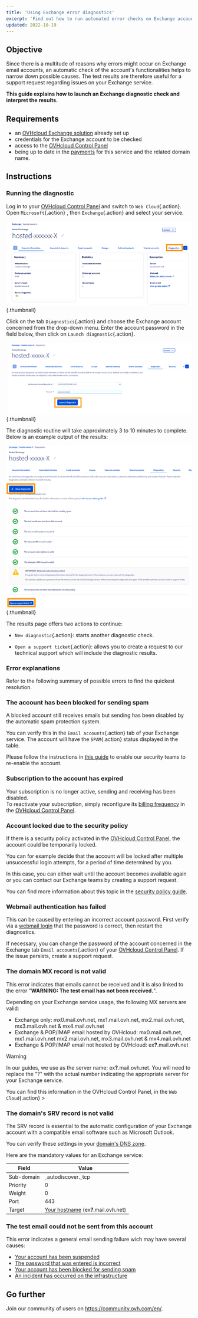 ```yaml
---
title: 'Using Exchange error diagnostics'
excerpt: 'Find out how to run automated error checks on Exchange accounts'
updated: 2022-10-19
---
```


## Objective

Since there is a multitude of reasons why errors might occur on Exchange email accounts, an automatic check of the account's functionalities helps to narrow down possible causes. The test results are therefore useful for a support request regarding issues on your Exchange service.

**This guide explains how to launch an Exchange diagnostic check and interpret the results.**

## Requirements

- an [OVHcloud Exchange solution](https://www.ovhcloud.com/en-ie/emails/hosted-exchange/) already set up
- credentials for the Exchange account to be checked
- access to the [OVHcloud Control Panel](https://www.ovh.com/auth/?action=gotomanager&from=https://www.ovh.ie/&ovhSubsidiary=ie)
- being up to date in the [payments](/pages/account/billing/invoice_management#pay-bills) for this service and the related domain name.

## Instructions

### Running the diagnostic

Log in to your [OVHcloud Control Panel](https://www.ovh.com/auth/?action=gotomanager&from=https://www.ovh.ie/&ovhSubsidiary=ie) and switch to `Web Cloud`{.action}. Open `Microsoft`{.action} , then `Exchange`{.action} and select your service.

![Exchange Diagnostic](images/img_4450.png){.thumbnail}

Click on the tab `Diagnostics`{.action} and choose the Exchange account concerned from the drop-down menu. Enter the account password in the field below, then click on `Launch diagnostic`{.action}. 

![Exchange Diagnostic](images/img_4451.png){.thumbnail}

The diagnostic routine will take approximately 3 to 10 minutes to complete. Below is an example output of the results:

![Exchange Diagnostic](images/img_4471.png){.thumbnail}

The results page offers two actions to continue:

- `New diagnostic`{.action}: starts another diagnostic check.

- `Open a support ticket`{.action}: allows you to create a request to our technical support which will include the diagnostic results. 

### Error explanations

Refer to the following summary of possible errors to find the quickest resolution.

### The account has been blocked for sending spam <a name="blocked"></a>

A blocked account still receives emails but sending has been disabled by the automatic spam protection system.

You can verify this in the `Email accounts`{.action} tab of your Exchange service. The account will have the `SPAM`{.action} status displayed in the table.

Please follow the instructions in [this guide](/pages/web_cloud/email_and_collaborative_solutions/troubleshooting/locked_for_spam) to enable our security teams to re-enable the account.

### Subscription to the account has expired <a name="expired"></a>

Your subscription is no longer active, sending and receiving has been disabled.<br>
To reactivate your subscription, simply reconfigure its [billing frequency](/pages/web/microsoft-collaborative-solutions/manage_billing_exchange#periodicity) in the [OVHcloud Control Panel](https://www.ovh.com/auth/?action=gotomanager&from=https://www.ovh.ie/&ovhSubsidiary=ie).

### Account locked due to the security policy

If there is a security policy activated in the [OVHcloud Control Panel](https://www.ovh.com/auth/?action=gotomanager&from=https://www.ovh.ie/&ovhSubsidiary=ie), the account could be temporarily locked. 

You can for example decide that the account will be locked after multiple unsuccessful login attempts, for a period of time determined by you. 

In this case, you can either wait until the account becomes available again or you can contact our Exchange teams by creating a support request.

You can find more information about this topic in the [security policy guide](/pages/web_cloud/email_and_collaborative_solutions/common_email_features/security-policy).

### Webmail authentication has failed <a name="password"></a>

This can be caused by entering an incorrect account password. First verify via a [webmail login](/pages/web_cloud/email_and_collaborative_solutions/using_the_outlook_web_app_webmail/email_owa) that the password is correct, then restart the diagnostics.

If necessary, you can change the password of the account concerned in the Exchange tab `Email accounts`{.action} of your [OVHcloud Control Panel](https://www.ovh.com/auth/?action=gotomanager&from=https://www.ovh.ie/&ovhSubsidiary=ie). If the issue persists, create a support request.

### The domain MX record is not valid

This error indicates that emails cannot be received and it is also linked to the error "**WARNING: The test email has not been received.**".

Depending on your Exchange service usage, the following MX servers are valid:

- Exchange only: mx0.mail.ovh.net, mx1.mail.ovh.net, mx2.mail.ovh.net, mx3.mail.ovh.net & mx4.mail.ovh.net
- Exchange & POP/IMAP email hosted by OVHcloud: mx0.mail.ovh.net, mx1.mail.ovh.net mx2.mail.ovh.net, mx3.mail.ovh.net & mx4.mail.ovh.net
- Exchange & POP/IMAP email not hosted by OVHcloud: ex<b>?</b>.mail.ovh.net
<a name="hostname"></a>

> [!warning]
> In our guides, we use as the server name: ex<b>?</b>.mail.ovh.net. You will need to replace the "?" with the actual number indicating the appropriate server  for your Exchange service.
>
> You can find this information in the OVHcloud Control Panel, in the `Web Cloud`{.action} >

### The domain's SRV record is not valid

The SRV record is essential to the automatic configuration of your Exchange account with a compatible email software such as Microsoft Outlook.

You can verify these settings in your [domain's DNS zone](/pages/web_cloud/domains/dns_zone_edit).

Here are the mandatory values for an Exchange service:

Field        | Value
------------ | -------------
Sub-domain   | _autodiscover._tcp
Priority     | 0
Weight       | 0
Port         | 443
Target       | [Your hostname](#hostname) (ex<b>?</b>.mail.ovh.net)

### The test email could not be sent from this account 

This error indicates a general email sending failure wich may have several causes:

- [Your account has been suspended](#expired)
- [The password that was entered is incorrect](#password)
- [Your account has been blocked for sending spam](#blocked)
- [An incident has occurred on the infrastructure](https://web-cloud.status-ovhcloud.com/)

## Go further

Join our community of users on <https://community.ovh.com/en/>.
